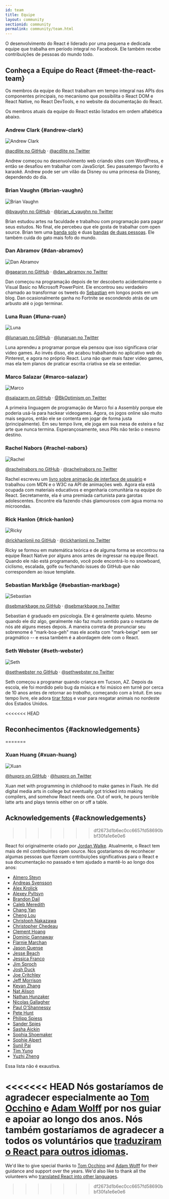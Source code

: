 ```yaml
---
id: team
title: Equipe
layout: community
sectionid: community
permalink: community/team.html
---
```


O desenvolvimento do React é liderado por uma pequena e dedicada equipe que trabalha em período integral no Facebook. Ele também recebe contribuições de pessoas do mundo todo.

## Conheça a Equipe do React {#meet-the-react-team}

Os membros da equipe do React trabalham em tempo integral nas APIs dos componentes principais, no mecanismo que possibilita o React DOM e React Native, no React DevTools, e no website da documentação do React.

Os membros atuais da equipe do React estão listados em ordem alfabética abaixo.

### Andrew Clark {#andrew-clark}

![Andrew Clark](../images/team/acdlite.jpg)

[@acdlite no GitHub](https://github.com/acdlite) &middot; [@acdlite no Twitter](https://twitter.com/acdlite)

Andrew começou no desenvolvimento web criando sites com WordPress, e então se desafiou em trabalhar com JavaScript. Seu passatempo favorito é karaokê. Andrew pode ser um vilão da Disney ou uma princesa da Disney, dependendo do dia.

### Brian Vaughn {#brian-vaughn}

![Brian Vaughn](../images/team/bvaughn.jpg)

[@bvaughn no GitHub](https://github.com/bvaughn) &middot; [@brian\_d\_vaughn no Twitter](https://twitter.com/brian_d_vaughn)

Brian estudou artes na faculdade e trabalhou com programação para pagar seus estudos. No final, ele percebeu que ele gosta de trabalhar com open source. Brian tem uma [banda solo](https://soundcloud.com/brianvaughn/) e duas [bandas](https://soundcloud.com/pilotlessdrone) [de duas pessoas](https://soundcloud.com/pinwurm). Ele também cuida do gato mais fofo do mundo.

### Dan Abramov {#dan-abramov}

![Dan Abramov](../images/team/gaearon.jpg)

[@gaearon no GitHub](https://github.com/gaearon) &middot; [@dan_abramov no Twitter](https://twitter.com/dan_abramov)

Dan começou na programação depois de ter descoberto acidentalmente o Visual Basic no Microsoft PowerPoint. Ele encontrou seu verdadeiro chamado ao transformar os tweets do [Sebastian](#sebastian-markbage) em longos posts em um blog. Dan ocasionalmente ganha no Fortnite se escondendo atrás de um arbusto até o jogo terminar.

### Luna Ruan {#luna-ruan}

![Luna](../images/team/lunaruan.jpg)

[@lunaruan no GitHub](https://github.com/lunaruan) &middot; [@lunaruan no Twitter](https://twitter.com/lunaruan)

Luna aprendeu a programar porque ela pensou que isso significava criar video games. Ao invés disso, ele acabou trabalhando no aplicativo web do Pinterest, e agora no próprio React. Luna não quer mais fazer video games, mas ela tem planos de praticar escrita criativa se ela se entediar.

### Marco Salazar {#marco-salazar}

![Marco](../images/team/salazarm.jpeg)

[@salazarm on GitHub](https://github.com/salazarm) &middot; [@BkOptimism on Twitter](https://twitter.com/BkOptimism)

A primeira linguagem de programação de Marco foi a Assembly porque ele poderia usá-la para hackear videogames. Agora, os jogos online são muito mais seguros, então ele se contenta em jogar de forma justa (principalmente). Em seu tempo livre, ele joga em sua mesa de esteira e faz arte que nunca termina. Esperançosamente, seus PRs não terão o mesmo destino.

### Rachel Nabors {#rachel-nabors}

![Rachel](../images/team/rnabors.jpg)

[@rachelnabors no GitHub](https://github.com/rachelnabors) &middot; [@rachelnabors no Twitter](https://twitter.com/rachelnabors)

Rachel escreveu um [livro sobre animação de interface de usuário](https://abookapart.com/products/animation-at-work) e trabalhou com MDN e o W3C na API de animações web. Agora ela está ocupada com materiais educativos e engenharia comunitária na equipe do React. Secretamente, ela é uma premiada cartunista para garotas adolescentes. Encontre ela fazendo chás glamourosos com água morna no microondas.

### Rick Hanlon {#rick-hanlon}

![Ricky](../images/team/rickhanlonii.jpg)

[@rickhanlonii no GitHub](https://github.com/rickhanlonii) &middot; [@rickhanlonii no Twitter](https://twitter.com/rickhanlonii)

Ricky se formou em matemática teórica e de alguma forma se encontrou na equipe React Native por alguns anos antes de ingressar na equipe React. Quando ele não está programando, você pode encontrá-lo no snowboard, ciclismo, escalada, golfe ou fechando issues do GitHub que não correspondem ao issue template.

### Sebastian Markbåge {#sebastian-markbage}

![Sebastian](../images/team/sebmarkbage.jpg)

[@sebmarkbage no GitHub](https://github.com/sebmarkbage) &middot; [@sebmarkbage no Twitter](https://twitter.com/sebmarkbage)

Sebastian é graduado em psicologia. Ele é geralmente quieto. Mesmo quando ele diz algo, geralmente não faz muito sentido para o restante de nós até alguns meses depois. A maneira correta de pronunciar seu sobrenome é "mark-boa-geh" mas ele aceita com "mark-beige" sem ser pragmático -- e essa também é a abordagem dele com o React.

### Seth Webster {#seth-webster}

![Seth](../images/team/sethwebster.jpg)

[@sethwebster no GitHub](https://github.com/sethwebster) &middot; [@sethwebster no Twitter](https://twitter.com/sethwebster)

Seth começou a programar quando criança em Tucson, AZ. Depois da escola, ele foi mordido pelo bug da música e foi músico em turnê por cerca de 10 anos antes de retornar ao *trabalho*, começando com a Intuit. Em seu tempo livre, ele adora [tirar fotos](https://www.sethwebster.com) e voar para resgatar animais no nordeste dos Estados Unidos.

<<<<<<< HEAD
## Reconhecimentos {#acknowledgements}
=======
### Xuan Huang {#xuan-huang}

![Xuan](../images/team/huxpro.jpg)

[@huxpro on GitHub](https://github.com/huxpro) &middot; [@huxpro on Twitter](https://twitter.com/huxpro)

Xuan met with programming in childhood to make games in Flash. He did digital media arts in college but eventually got tricked into making compilers, and somehow React needs one. Out of work, he pours terrible latte arts and plays tennis either on or off a table.

## Acknowledgements {#acknowledgements}
>>>>>>> df2673d1b6ec0cc6657fd58690bbf30fa1e6e0e6

React foi originalmente criado por [Jordan Walke](https://github.com/jordwalke). Atualmente, o React tem mais de mil contribuintes open source. Nos gostaríamos de reconhecer algumas pessoas que fizeram contribuições significativas para o React e sua documentação no passado e tem ajudado a mantê-lo ao longo dos anos:

* [Almero Steyn](https://github.com/AlmeroSteyn)
* [Andreas Svensson](https://github.com/syranide)
* [Alex Krolick](https://github.com/alexkrolick)
* [Alexey Pyltsyn](https://github.com/lex111)
* [Brandon Dail](https://github.com/aweary)
* [Caleb Meredith](https://github.com/calebmer)
* [Chang Yan](https://github.com/cyan33)
* [Cheng Lou](https://github.com/chenglou)
* [Christoph Nakazawa](https://github.com/cpojer)
* [Christopher Chedeau](https://github.com/vjeux)
* [Clement Hoang](https://github.com/clemmy)
* [Dominic Gannaway](https://github.com/trueadm)
* [Flarnie Marchan](https://github.com/flarnie)
* [Jason Quense](https://github.com/jquense)
* [Jesse Beach](https://github.com/jessebeach)
* [Jessica Franco](https://github.com/Jessidhia)
* [Jim Sproch](https://github.com/jimfb)
* [Josh Duck](https://github.com/joshduck)
* [Joe Critchley](https://github.com/joecritch)
* [Jeff Morrison](https://github.com/jeffmo)
* [Keyan Zhang](https://github.com/keyz)
* [Nat Alison](https://github.com/tesseralis)
* [Nathan Hunzaker](https://github.com/nhunzaker)
* [Nicolas Gallagher](https://github.com/necolas)
* [Paul O'Shannessy](https://github.com/zpao)
* [Pete Hunt](https://github.com/petehunt)
* [Philipp Spiess](https://github.com/philipp-spiess)
* [Sander Spies](https://github.com/sanderspies)
* [Sasha Aickin](https://github.com/aickin)
* [Sophia Shoemaker](https://github.com/mrscobbler)
* [Sophie Alpert](https://github.com/sophiebits)
* [Sunil Pai](https://github.com/threepointone)
* [Tim Yung](https://github.com/yungsters)
* [Yuzhi Zheng](https://github.com/yuzhi)

Essa lista não é exaustiva.

<<<<<<< HEAD
Nós gostaríamos de agradecer especialmente ao [Tom Occhino](https://github.com/tomocchino) e [Adam Wolff](https://github.com/wolffiex) por nos guiar e apoiar ao longo dos anos. Nós também gostaríamos de agradecer a todos os voluntários que [traduziram o React para outros idiomas](https://translations.reactjs.org/).
=======
We'd like to give special thanks to [Tom Occhino](https://github.com/tomocchino) and [Adam Wolff](https://github.com/wolffiex) for their guidance and support over the years. We'd also like to thank all the volunteers who [translated React into other languages](https://translations.reactjs.org/).
>>>>>>> df2673d1b6ec0cc6657fd58690bbf30fa1e6e0e6
